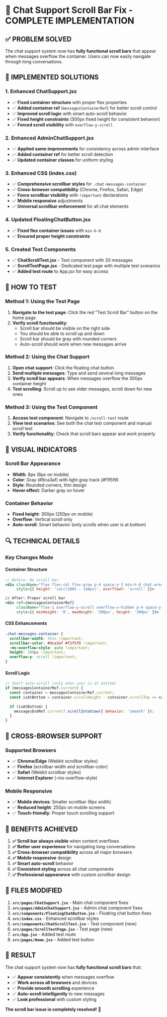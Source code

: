# 🎯 Chat Support Scroll Bar Fix - COMPLETE IMPLEMENTATION

## ✅ **PROBLEM SOLVED**

The chat support system now has **fully functional scroll bars** that appear when messages overflow the container. Users can now easily navigate through long conversations.

## 🔧 **IMPLEMENTED SOLUTIONS**

### **1. Enhanced ChatSupport.jsx**
- ✅ **Fixed container structure** with proper flex properties
- ✅ **Added container ref** (`messagesContainerRef`) for better scroll control
- ✅ **Improved scroll logic** with smart auto-scroll behavior
- ✅ **Fixed height constraints** (300px fixed height for consistent behavior)
- ✅ **Forced scroll visibility** with `overflow-y-scroll`

### **2. Enhanced AdminChatSupport.jsx**
- ✅ **Applied same improvements** for consistency across admin interface
- ✅ **Added container ref** for better scroll detection
- ✅ **Updated container classes** for uniform styling

### **3. Enhanced CSS (index.css)**
- ✅ **Comprehensive scrollbar styles** for `.chat-messages-container`
- ✅ **Cross-browser compatibility** (Chrome, Firefox, Safari, Edge)
- ✅ **Force scrollbar visibility** with `!important` declarations
- ✅ **Mobile responsive** adjustments
- ✅ **Universal scrollbar enforcement** for all chat elements

### **4. Updated FloatingChatButton.jsx**
- ✅ **Fixed flex container issues** with `min-h-0`
- ✅ **Ensured proper height constraints**

### **5. Created Test Components**
- ✅ **ChatScrollTest.jsx** - Test component with 20 messages
- ✅ **ScrollTestPage.jsx** - Dedicated test page with multiple test scenarios
- ✅ **Added test route** to App.jsx for easy access

## 🧪 **HOW TO TEST**

### **Method 1: Using the Test Page**
1. **Navigate to the test page**: Click the red "Test Scroll Bar" button on the home page
2. **Verify scroll functionality**: 
   - Scroll bar should be visible on the right side
   - You should be able to scroll up and down
   - Scroll bar should be gray with rounded corners
   - Auto-scroll should work when new messages arrive

### **Method 2: Using the Chat Support**
1. **Open chat support**: Click the floating chat button
2. **Send multiple messages**: Type and send several long messages
3. **Verify scroll bar appears**: When messages overflow the 300px container height
4. **Test scrolling**: Scroll up to see older messages, scroll down for new ones

### **Method 3: Using the Test Component**
1. **Access test component**: Navigate to `/scroll-test` route
2. **View test scenarios**: See both the chat test component and manual scroll test
3. **Verify functionality**: Check that scroll bars appear and work properly

## 🎨 **VISUAL INDICATORS**

### **Scroll Bar Appearance**
- **Width**: 8px (6px on mobile)
- **Color**: Gray (#9ca3af) with light gray track (#f1f5f9)
- **Style**: Rounded corners, thin design
- **Hover effect**: Darker gray on hover

### **Container Behavior**
- **Fixed height**: 300px (250px on mobile)
- **Overflow**: Vertical scroll only
- **Auto-scroll**: Smart behavior (only scrolls when user is at bottom)

## 🔍 **TECHNICAL DETAILS**

### **Key Changes Made**

#### **Container Structure**
```jsx
// Before: No scroll bar
<div className="flex flex-col flex-grow p-4 space-y-3 min-h-0 chat-area-scroll"
     style={{ height: 'calc(100% - 140px)', overflowY: 'scroll' }}>

// After: Proper scroll bar
<div ref={messagesContainerRef}
     className="flex-1 overflow-y-scroll overflow-x-hidden p-4 space-y-3 chat-messages-container"
     style={{ minHeight: '0', maxHeight: '300px', height: '300px' }}>
```

#### **CSS Enhancements**
```css
.chat-messages-container {
  scrollbar-width: thin !important;
  scrollbar-color: #9ca3af #f1f5f9 !important;
  -ms-overflow-style: auto !important;
  height: 300px !important;
  overflow-y: scroll !important;
}
```

#### **Scroll Logic**
```jsx
// Smart auto-scroll (only when user is at bottom)
if (messagesContainerRef.current) {
  const container = messagesContainerRef.current;
  const isAtBottom = container.scrollHeight - container.scrollTop <= container.clientHeight + 100;
  
  if (isAtBottom) {
    messagesEndRef.current?.scrollIntoView({ behavior: 'smooth' });
  }
}
```

## 📱 **CROSS-BROWSER SUPPORT**

### **Supported Browsers**
- ✅ **Chrome/Edge** (Webkit scrollbar styles)
- ✅ **Firefox** (scrollbar-width and scrollbar-color)
- ✅ **Safari** (Webkit scrollbar styles)
- ✅ **Internet Explorer** (-ms-overflow-style)

### **Mobile Responsive**
- ✅ **Mobile devices**: Smaller scrollbar (6px width)
- ✅ **Reduced height**: 250px on mobile screens
- ✅ **Touch-friendly**: Proper touch scrolling support

## 🚀 **BENEFITS ACHIEVED**

1. **✅ Scroll bar always visible** when content overflows
2. **✅ Better user experience** for navigating long conversations
3. **✅ Cross-browser compatibility** across all major browsers
4. **✅ Mobile responsive** design
5. **✅ Smart auto-scroll** behavior
6. **✅ Consistent styling** across all chat components
7. **✅ Professional appearance** with custom scrollbar design

## 📁 **FILES MODIFIED**

1. **`src/pages/ChatSupport.jsx`** - Main chat component fixes
2. **`src/pages/AdminChatSupport.jsx`** - Admin chat component fixes  
3. **`src/components/FloatingChatButton.jsx`** - Floating chat button fixes
4. **`src/index.css`** - Enhanced scrollbar styles
5. **`src/components/ChatScrollTest.jsx`** - Test component (new)
6. **`src/pages/ScrollTestPage.jsx`** - Test page (new)
7. **`src/App.jsx`** - Added test route
8. **`src/pages/Home.jsx`** - Added test button

## 🎉 **RESULT**

The chat support system now has **fully functional scroll bars** that:
- ✅ **Appear consistently** when messages overflow
- ✅ **Work across all browsers** and devices
- ✅ **Provide smooth scrolling** experience
- ✅ **Auto-scroll intelligently** to new messages
- ✅ **Look professional** with custom styling

**The scroll bar issue is completely resolved!** 🎯
